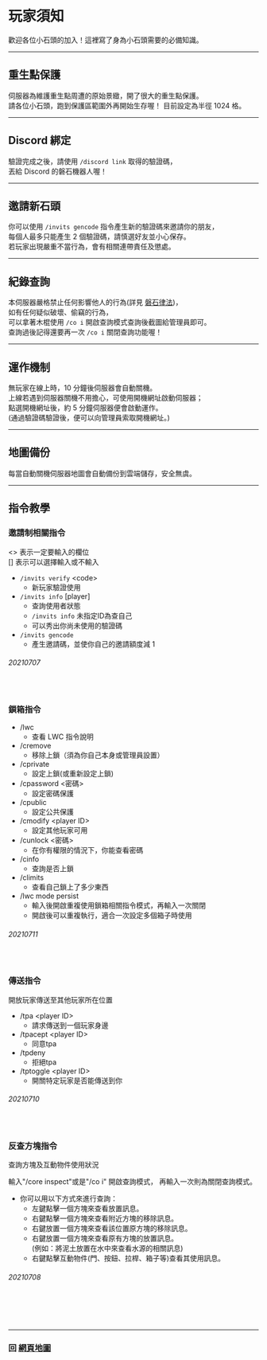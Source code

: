 # 玩家須知
歡迎各位小石頭的加入！這裡寫了身為小石頭需要的必備知識。

***

## 重生點保護
伺服器為維護重生點周遭的原始景緻，開了很大的重生點保護。  
請各位小石頭，跑到保護區範圍外再開始生存喔！
目前設定為半徑 1024 格。

***

## Discord 綁定
驗證完成之後，請使用 `/discord link` 取得的驗證碼，  
丟給 Discord 的磐石機器人喔！

***

## 邀請新石頭
你可以使用 `/invits gencode` 指令產生新的驗證碼來邀請你的朋友，<br>每個人最多只能產生 2 個驗證碼，請慎選好友並小心保存。<br>若玩家出現嚴重不當行為，會有相關連帶責任及懲處。

***

## 紀錄查詢
本伺服器嚴格禁止任何影響他人的行為(詳見 [磐石律法](https://rock-mc.github.io/rule/))，  
如有任何疑似破壞、偷竊的行為，  
可以拿著木棍使用 `/co i` 開啟查詢模式查詢後截圖給管理員即可。  
查詢過後記得還要再一次 `/co i` 關閉查詢功能喔！

***

## 運作機制
無玩家在線上時，10 分鐘後伺服器會自動關機。  
上線若遇到伺服器關機不用擔心，可使用開機網址啟動伺服器；  
點選開機網址後，約 5 分鐘伺服器便會啟動運作。  
(通過驗證碼驗證後，便可以向管理員索取開機網址。)  
  
***

## 地圖備份
每當自動關機伺服器地圖會自動備份到雲端儲存，安全無虞。

***
## 指令教學
### 邀請制相關指令
<> 表示一定要輸入的欄位<br>
[] 表示可以選擇輸入或不輸入

- ```/invits verify``` \<code>
    - 新玩家驗證使用
- ```/invits info``` \[player]
    - 查詢使用者狀態
    - ```/invits info``` 未指定ID為查自己
    - 可以秀出你尚未使用的驗證碼
- ```/invits gencode```
    - 產生邀請碼，並使你自己的邀請額度減 1
###### 20210707
<br>

### 鎖箱指令
- /lwc 
  - 查看 LWC 指令說明
- /cremove 
  - 移除上鎖（須為你自己本身或管理員設置）
- /cprivate 
  - 設定上鎖(或重新設定上鎖)
- /cpassword <密碼> 
  - 設定密碼保護
- /cpublic 
  - 設定公共保護
- /cmodify \<player ID>
  - 設定其他玩家可用
- /cunlock <密碼> 
  - 在你有權限的情況下，你能查看密碼
- /cinfo
  - 查詢是否上鎖
- /climits
  - 查看自己鎖上了多少東西
- /lwc mode persist
  - 輸入後開啟重複使用鎖箱相關指令模式，再輸入一次關閉
  - 開啟後可以重複執行，適合一次設定多個箱子時使用
###### 20210711
<br>

### 傳送指令 
開放玩家傳送至其他玩家所在位置

- /tpa \<player ID>
  - 請求傳送到一個玩家身邊
- /tpacept \<player ID>
  - 同意tpa
- /tpdeny
  - 拒絕tpa
- /tptoggle \<player ID>
  - 開關特定玩家是否能傳送到你
###### 20210710
<br>

### 反查方塊指令
查詢方塊及互動物件使用狀況  

輸入"/core inspect"或是"/co i" 開啟查詢模式，
再輸入一次則為關閉查詢模式。
- 你可以用以下方式來進行查詢：
  - 左鍵點擊一個方塊來查看放置訊息。
  - 右鍵點擊一個方塊來查看附近方塊的移除訊息。
  - 右鍵放置一個方塊來查看該位置原方塊的移除訊息。
  - 右鍵放置一個方塊來查看原有方塊的放置訊息。<br>(例如：將泥土放置在水中來查看水源的相關訊息)
  - 右鍵點擊互動物件(門、按鈕、拉桿、箱子等)查看其使用訊息。
###### 20210708
<br>
<br>
<br>

------

### 回 [網頁地圖](https://rock-mc.github.io/sitemap/)  
